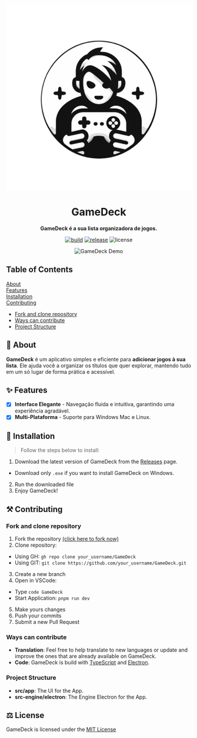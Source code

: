 <div align="center">
  <img src="./favicon.png" alt="GameDeck Icons" />
  <h1>GameDeck</h1>

  <p>
    <strong>GameDeck é a sua lista organizadora de jogos.</strong>
  </p>

[![build](https://img.shields.io/github/actions/workflow/status/duhnunes/gamedeck/build.yml)](https://github.com/duhnunes/gamedeck/actions)
[![release](https://img.shields.io/github/package-json/v/duhnunes/gamedeck)](https://github.com/duhnunes/gamedeck/releases)
![license](https://img.shields.io/badge/license-MIT-green?style=flat)

![GameDeck Demo](./docs/demo.png)

</div>

## Table of Contents

[About](#about)  
[Features](#features)  
[Installation](#installation)  
[Contributing](#contributing)

- [Fork and clone repository](#fork-and-clone-repository)
- [Ways can contribute](#ways-can-contribute)
- [Project Structure](#project-structure)

<!-- [Contributors](#-contributors) -->

## 📝 About

**GameDeck** é um aplicativo simples e eficiente para **adicionar jogos à sua lista**. Ele ajuda você a organizar os títulos que quer explorar, mantendo tudo em um só lugar de forma prática e acessível.

## ✨ Features

- [x] **Interface Elegante** - Navegação fluida e intuitiva, garantindo uma experiência agradável.
- [x] **Multi-Plataforma** - Suporte para Windows Mac e Linux.

## 💾 Installation

> Follow the steps below to install:

1. Download the latest version of GameDeck from the [Releases](https://github.com/duhnunes/gamedeck/releases/latest) page.

- Download only `.exe` if you want to install GameDeck on Windows.

2. Run the downloaded file
3. Enjoy GameDeck!

## ⚒️ Contributing

### Fork and clone repository

1. Fork the repository [(click here to fork now)](https://github.com/duhnunes/gamedeck/fork)
2. Clone repository:

- Using GH: `gh repo clone your_username/GameDeck`
- Using GIT: `git clone https://github.com/your_username/GameDeck.git`

3. Create a new branch
4. Open in VSCode:

- Type `code GameDeck`
- Start Application: `pnpm run dev`

5. Make yours changes
6. Push your commits
7. Submit a new Pull Request

### Ways can contribute

- **Translation**: Feel free to help translate to new languages or update and improve the ones that are already available on GameDeck.
- **Code**: GameDeck is build with <ins>TypeScript</ins> and <ins>Electron</ins>.

### Project Structure

- **src/app**: The UI for the App.
- **src-engine/electron**: The Engine Electron for the App.

<!-- ## 👥 Contributors

<a href="https://github.com/duhnunes/gamedeck/graphs/contributors">
  <img src="https://contrib.rocks/image?repo=duhnunes/gamedeck" />
</a> -->

## ⚖️ License

GameDeck is licensed under the [MIT License](LICENSE)

